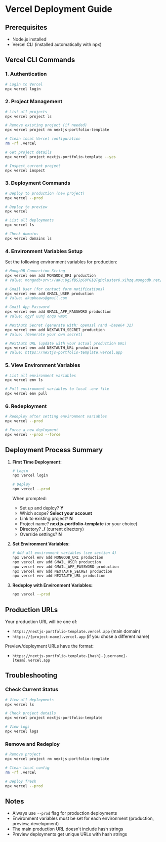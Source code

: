 # Vercel Deployment Guide

## Prerequisites
- Node.js installed
- Vercel CLI (installed automatically with npx)

## Vercel CLI Commands

### 1. Authentication
```bash
# Login to Vercel
npx vercel login
```

### 2. Project Management
```bash
# List all projects
npx vercel project ls

# Remove existing project (if needed)
npx vercel project rm nextjs-portfolio-template

# Clean local Vercel configuration
rm -rf .vercel

# Get project details
npx vercel project nextjs-portfolio-template --yes

# Inspect current project
npx vercel inspect
```

### 3. Deployment Commands
```bash
# Deploy to production (new project)
npx vercel --prod

# Deploy to preview
npx vercel

# List all deployments
npx vercel ls

# Check domains
npx vercel domains ls
```

### 4. Environment Variables Setup

Set the following environment variables for production:

```bash
# MongoDB Connection String
npx vercel env add MONGODB_URI production
# Value: mongodb+srv://aKu:UgSfBSJpG0PGiQTg@cluster0.x1hzq.mongodb.net/portfolio?retryWrites=true&w=majority

# Gmail User (for contact form notifications)
npx vercel env add GMAIL_USER production
# Value: akupheaws@gmail.com

# Gmail App Password
npx vercel env add GMAIL_APP_PASSWORD production
# Value: ogyf uunj onqo vmox

# NextAuth Secret (generate with: openssl rand -base64 32)
npx vercel env add NEXTAUTH_SECRET production
# Value: [Generate your own secret]

# NextAuth URL (update with your actual production URL)
npx vercel env add NEXTAUTH_URL production
# Value: https://nextjs-portfolio-template.vercel.app
```

### 5. View Environment Variables
```bash
# List all environment variables
npx vercel env ls

# Pull environment variables to local .env file
npx vercel env pull
```

### 6. Redeployment
```bash
# Redeploy after setting environment variables
npx vercel --prod

# Force a new deployment
npx vercel --prod --force
```

## Deployment Process Summary

1. **First Time Deployment:**
   ```bash
   # Login
   npx vercel login
   
   # Deploy
   npx vercel --prod
   ```
   
   When prompted:
   - Set up and deploy? **Y**
   - Which scope? **Select your account**
   - Link to existing project? **N**
   - Project name? **nextjs-portfolio-template** (or your choice)
   - Directory? **./** (current directory)
   - Override settings? **N**

2. **Set Environment Variables:**
   ```bash
   # Add all environment variables (see section 4)
   npx vercel env add MONGODB_URI production
   npx vercel env add GMAIL_USER production
   npx vercel env add GMAIL_APP_PASSWORD production
   npx vercel env add NEXTAUTH_SECRET production
   npx vercel env add NEXTAUTH_URL production
   ```

3. **Redeploy with Environment Variables:**
   ```bash
   npx vercel --prod
   ```

## Production URLs

Your production URL will be one of:
- `https://nextjs-portfolio-template.vercel.app` (main domain)
- `https://[project-name].vercel.app` (if you chose a different name)

Preview/deployment URLs have the format:
- `https://nextjs-portfolio-template-[hash]-[username]-[team].vercel.app`

## Troubleshooting

### Check Current Status
```bash
# View all deployments
npx vercel ls

# Check project details
npx vercel project nextjs-portfolio-template

# View logs
npx vercel logs
```

### Remove and Redeploy
```bash
# Remove project
npx vercel project rm nextjs-portfolio-template

# Clean local config
rm -rf .vercel

# Deploy fresh
npx vercel --prod
```

## Notes
- Always use `--prod` flag for production deployments
- Environment variables must be set for each environment (production, preview, development)
- The main production URL doesn't include hash strings
- Preview deployments get unique URLs with hash strings